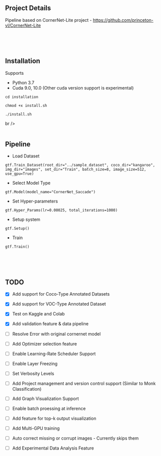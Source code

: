 ## Project Details
Pipeline based on CornerNet-Lite project - https://github.com/princeton-vl/CornerNet-Lite

<br />
<br />
<br />

## Installation

Supports 
- Python 3.7
- Cuda 9.0, 10.0 (Other cuda version support is experimental)
    
`cd installation`

`chmod +x install.sh`

`./install.sh`


br />
<br />
<br />


## Pipeline

- Load Dataset

`gtf.Train_Dataset(root_dir="../sample_dataset", coco_dir="kangaroo", img_dir="images", set_dir="Train", batch_size=8, image_size=512, use_gpu=True)`

 - Select Model Type
 
 `gtf.Model(model_name="CornerNet_Saccade")`
 
 - Set Hyper-parameters
 
 `gtf.Hyper_Params(lr=0.00025, total_iterations=1000)`
 
 - Setup system
 
 `gtf.Setup()`
 
 - Train
 
 `gtf.Train()`
 
 
 <br />
<br />
<br />

## TODO

- [x] Add support for Coco-Type Annotated Datasets
- [x] Add support for VOC-Type Annotated Dataset
- [x] Test on Kaggle and Colab 
- [x] Add validation feature & data pipeline
- [ ] Resolve Error with original cornernet model
- [ ] Add Optimizer selection feature
- [ ] Enable Learning-Rate Scheduler Support
- [ ] Enable Layer Freezing
- [ ] Set Verbosity Levels
- [ ] Add Project management and version control support (Similar to Monk Classification)
- [ ] Add Graph Visualization Support
- [ ] Enable batch proessing at inference
- [ ] Add feature for top-k output visualization
- [ ] Add Multi-GPU training
- [ ] Auto correct missing or corrupt images - Currently skips them
- [ ] Add Experimental Data Analysis Feature

 
 
 


